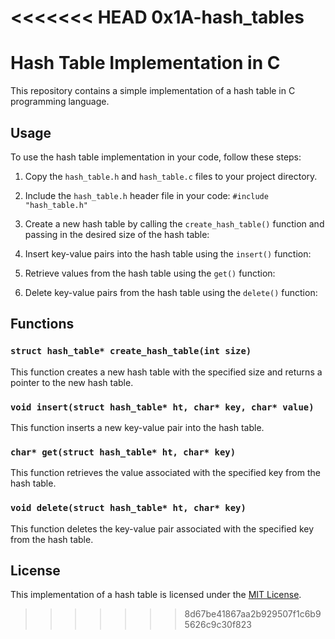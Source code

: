<<<<<<< HEAD
 0x1A-hash_tables
=======
# Hash Table Implementation in C

This repository contains a simple implementation of a hash table in C programming language.

## Usage

To use the hash table implementation in your code, follow these steps:

1. Copy the `hash_table.h` and `hash_table.c` files to your project directory.
2. Include the `hash_table.h` header file in your code: `#include "hash_table.h"`
3. Create a new hash table by calling the `create_hash_table()` function and passing in the desired size of the hash table:

4. Insert key-value pairs into the hash table using the `insert()` function:

5. Retrieve values from the hash table using the `get()` function:

6. Delete key-value pairs from the hash table using the `delete()` function:


## Functions

### `struct hash_table* create_hash_table(int size)`

This function creates a new hash table with the specified size and returns a pointer to the new hash table.

### `void insert(struct hash_table* ht, char* key, char* value)`

This function inserts a new key-value pair into the hash table.

### `char* get(struct hash_table* ht, char* key)`

This function retrieves the value associated with the specified key from the hash table.

### `void delete(struct hash_table* ht, char* key)`

This function deletes the key-value pair associated with the specified key from the hash table.

## License

This implementation of a hash table is licensed under the [MIT License](LICENSE).

>>>>>>> 8d67be41867aa2b929507f1c6b95626c9c30f823

